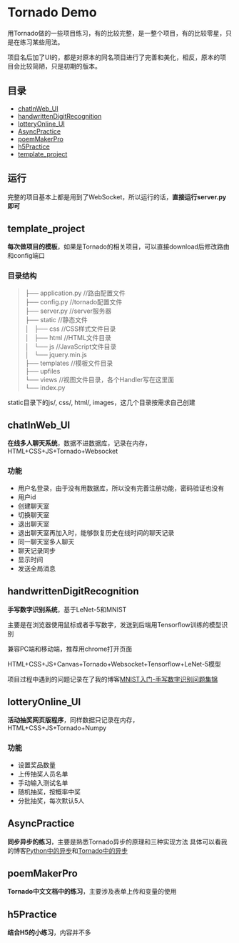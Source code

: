 # Tornado Demo
用Tornado做的一些项目练习，有的比较完整，是一整个项目，有的比较零星，只是在练习某些用法。

项目名后加了UI的，都是对原本的同名项目进行了完善和美化，相反，原本的项目会比较简陋，只是初期的版本。


## 目录
* [chatInWeb_UI](#chatInWeb_UI)
* [handwrittenDigitRecognition](#handwrittenDigitRecognition)
* [lotteryOnline_UI](#lotteryOnline_UI)
* [AsyncPractice](#AsyncPractice)
* [poemMakerPro](#poemMakerPro)
* [h5Practice](#h5Practice)
* [template_project](#template_project)

## 运行
完整的项目基本上都是用到了WebSocket，所以运行的话，**直接运行server.py即可**


<a name="template_project"></a>
## template_project
**每次做项目的模板**，如果是Tornado的相关项目，可以直接download后修改路由和config端口

### 目录结构
> ├── application.py            //路由配置文件    
> ├── config.py                 //tornado配置文件    
> ├── server.py                 //server服务器    
> ├── static                    //静态文件    
> │   ├── css                   //CSS样式文件目录    
> │   ├── html                  //HTML文件目录    
> │   └── js                    //JavaScript文件目录    
> │       └── jquery.min.js    
> ├── templates                 //模板文件目录    
> ├── upfiles    
> └── views                     //视图文件目录，各个Handler写在这里面    
>      └── index.py    

static目录下的js/, css/, html/, images，这几个目录按需求自己创建


<a name="chatInWeb_UI"></a>
## chatInWeb_UI
**在线多人聊天系统**，数据不进数据库，记录在内存，HTML+CSS+JS+Tornado+Websocket

### 功能
- 用户名登录，由于没有用数据库，所以没有完善注册功能，密码验证也没有
- 用户id
- 创建聊天室
- 切换聊天室
- 退出聊天室
- 退出聊天室再加入时，能够恢复历史在线时间的聊天记录
- 同一聊天室多人聊天
- 聊天记录同步
- 显示时间
- 发送全局消息


<a name="handwrittenDigitRecognition"></a>
## handwrittenDigitRecognition
**手写数字识别系统**，基于LeNet-5和MNIST

主要是在浏览器使用鼠标或者手写数字，发送到后端用Tensorflow训练的模型识别

兼容PC端和移动端，推荐用chrome打开页面

HTML+CSS+JS+Canvas+Tornado+Websocket+Tensorflow+LeNet-5模型

项目过程中遇到的问题记录在了我的博客[MNIST入门-手写数字识别问题集锦](https://catchdream.me/2019/04/18/MNIST入门-手写数字识别问题集锦/)


<a name="lotteryOnline_UI"></a>
## lotteryOnline_UI
**活动抽奖网页版程序**，同样数据只记录在内存，HTML+CSS+JS+Tornado+Numpy

### 功能
- 设置奖品数量
- 上传抽奖人员名单
- 手动输入测试名单
- 随机抽奖，按概率中奖
- 分批抽奖，每次默认5人


<a name="AsyncPractice"></a>
## AsyncPractice
**同步异步的练习**，主要是熟悉Tornado异步的原理和三种实现方法
具体可以看我的博客[Python中的异步](https://catchdream.me/2019/03/17/Python%E4%B8%AD%E7%9A%84%E5%BC%82%E6%AD%A5/)和[Tornado中的异步](https://catchdream.me/2019/03/17/Tornado%E4%B8%AD%E7%9A%84%E5%BC%82%E6%AD%A5/)


<a name="poemMakerPro"></a>
## poemMakerPro
**Tornado中文文档中的练习**，主要涉及表单上传和变量的使用


<a name="h5Practice"></a>
## h5Practice
**结合H5的小练习**，内容并不多


